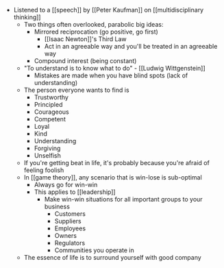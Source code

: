 - Listened to a [[speech]] by [[Peter Kaufman]] on [[multidisciplinary thinking]]
	- Two things often overlooked, parabolic big ideas:
		- Mirrored reciprocation (go positive, go first)
			- [[Isaac Newton]]'s Third Law
			- Act in an agreeable way and you'll be treated in an agreeable way
		- Compound interest (being constant)
	- "To understand is to know what to do" - [[Ludwig Wittgenstein]]
		- Mistakes are made when you have blind spots (lack of understanding)
	- The person everyone wants to find is
		- Trustworthy
		- Principled
		- Courageous
		- Competent
		- Loyal
		- Kind
		- Understanding
		- Forgiving
		- Unselfish
	- If you're getting beat in life, it's probably because you're afraid of feeling foolish
	- In [[game theory]], any scenario that is win-lose is sub-optimal
		- Always go for win-win
		- This applies to [[leadership]]
			- Make win-win situations for all important groups to your business
				- Customers
				- Suppliers
				- Employees
				- Owners
				- Regulators
				- Communities you operate in
	- The essence of life is to surround yourself with good company